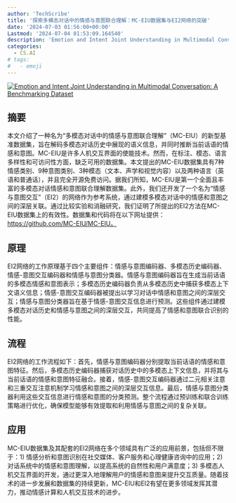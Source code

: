 ```yaml
---
author: 'TechScribe'
title: '探索多模态对话中的情感与意图联合理解：MC-EIU数据集与EI2网络的突破'
date: '2024-07-03 01:56:00+00:00'
Lastmod: '2024-07-04 01:53:09.164540'
description: 'Emotion and Intent Joint Understanding in Multimodal Conversation: A Benchmarking Dataset'
categories:
  - CS.AI
# tags:
#   - emoji
---
```


[![Emotion and Intent Joint Understanding in Multimodal Conversation: A Benchmarking Dataset](https://arxiv-research-1301205113.cos.ap-guangzhou.myqcloud.com/images/2407.02751v1.pdf_0.jpg)](https://arxiv.org/abs/2407.02751v1)

## 摘要

本文介绍了一种名为“多模态对话中的情感与意图联合理解”（MC-EIU）的新型基准数据集，旨在解码多模态对话历史中展现的语义信息，并同时推断当前话语的情感和意图。MC-EIU是许多人机交互界面的使能技术。然而，在标注、模态、语言多样性和可访问性方面，缺乏可用的数据集。本文提出的MC-EIU数据集具有7种情感类别、9种意图类别、3种模态（文本、声学和视觉内容）以及两种语言（英语和普通话），并且完全开源免费访问。据我们所知，MC-EIU是第一个全面且丰富的多模态对话情感和意图联合理解数据集。此外，我们还开发了一个名为“情感与意图交互”（EI2）的网络作为参考系统，通过建模多模态对话中的情感和意图之间的深层关联。通过比较实验和消融研究，我们证明了所提出的EI2方法在MC-EIU数据集上的有效性。数据集和代码将在以下网址提供：https://github.com/MC-EIU/MC-EIU。<!--more-->

## 原理

EI2网络的工作原理基于四个主要组件：情感与意图编码器、多模态历史编码器、情感-意图交互编码器和情感与意图分类器。情感与意图编码器旨在生成当前话语的多模态情感和意图表示；多模态历史编码器负责从多模态历史中捕获多模态上下文语义信息；情感-意图交互编码器被提出以学习对话中情感和意图之间的深层交互；情感与意图分类器旨在基于情感-意图交互信息进行预测。这些组件通过建模多模态对话历史和情感与意图之间的深层交互，共同提高了情感和意图联合识别的性能。

## 流程

EI2网络的工作流程如下：首先，情感与意图编码器分别提取当前话语的情感和意图特征。然后，多模态历史编码器捕获对话历史中的多模态上下文信息，并将其与当前话语的情感和意图特征融合。接着，情感-意图交互编码器通过二元相关注意和三重交互注意机制学习情感和意图之间的深层交互信息。最后，情感与意图分类器利用这些交互信息进行情感和意图的分类预测。整个流程通过预训练和联合训练策略进行优化，确保模型能够有效提取和利用情感与意图之间的复杂关联。

## 应用

MC-EIU数据集及其配套的EI2网络在多个领域具有广泛的应用前景，包括但不限于：1) 情感分析和意图识别在社交媒体、客户服务和心理健康咨询中的应用；2) 对话系统中的情感和意图理解，以提高系统的自然性和用户满意度；3) 多模态人机交互界面的开发，通过更深入地理解用户的情感和意图来提升交互质量。随着技术的进一步发展和数据集的持续更新，MC-EIU和EI2有望在更多领域发挥其潜力，推动情感计算和人机交互技术的进步。